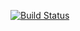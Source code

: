 [![Build Status](https://travis-ci.org/alicebalard/Parasite_Load.png)](https://travis-ci.org/alicebalard/Parasite_Load)
